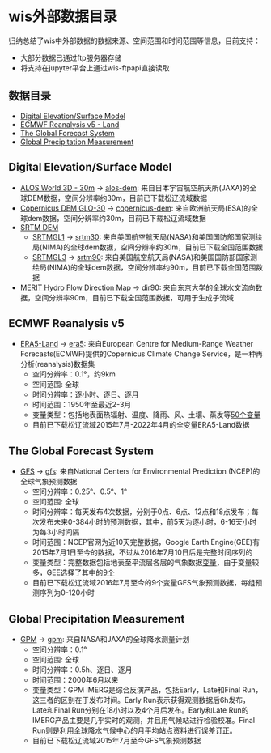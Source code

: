 # wis外部数据目录

归纳总结了wis中外部数据的数据来源、空间范围和时间范围等信息，目前支持：
- 大部分数据已通过ftp服务器存储
- 将支持在jupyter平台上通过wis-ftpapi直接读取

## 数据目录
- [Digital Elevation/Surface Model](#digital-elevation/surface-model)
- [ECMWF Reanalysis v5 - Land](#ecmwf-reanalysis-v5)
- [The Global Forecast System](#the-global-forecast-system)
- [Global Precipitation Measurement](#global-precipitation-measurement)



## Digital Elevation/Surface Model
- [ALOS World 3D - 30m](https://www.eorc.jaxa.jp/ALOS/en/dataset/aw3d30/aw3d30_e.htm) -> [alos-dem](./geodata/alos30/): 来自日本宇宙航空航天所(JAXA)的全球DEM数据，空间分辨率约30m，目前已下载松辽流域数据
- [Copernicus DEM GLO-30](https://spacedata.copernicus.eu/explore-more/news-archive/-/asset_publisher/Ye8egYeRPLEs/blog/id/434960) -> [copernicus-dem](./geodata/clo30/): 来自欧洲航天局(ESA)的全球dem数据，空间分辨率约30m，目前已下载松辽流域数据
- [SRTM DEM](https://www.earthdata.nasa.gov/sensors/srtm)
    - [SRTMGL1](https://lpdaac.usgs.gov/products/srtmgl1v003/) -> [srtm30](./geodata/srtm30/): 来自美国航空航天局(NASA)和美国国防部国家测绘局(NIMA)的全球dem数据，空间分辨率约30m，目前已下载全国范围数据
    - [SRTMGL3](https://lpdaac.usgs.gov/products/srtmgl3v003/) -> [srtm90](./geodata/srtm90/): 来自美国航空航天局(NASA)和美国国防部国家测绘局(NIMA)的全球dem数据，空间分辨率约90m，目前已下载全国范围数据
- [MERIT Hydro Flow Direction Map](http://hydro.iis.u-tokyo.ac.jp/~yamadai/MERIT_Hydro/) -> [dir90](./geodata/dir90/): 来自东京大学的全球水文流向数据，空间分辨率90m，目前已下载全国范围数据，可用于生成子流域


## ECMWF Reanalysis v5
- [ERA5-Land](https://www.ecmwf.int/en/forecasts/dataset/ecmwf-reanalysis-v5-land) -> [era5](./geodata/era5/): 来自European Centre for Medium-Range Weather Forecasts(ECMWF)提供的Copernicus Climate Change Service，是一种再分析(reanalysis)数据集
    - 空间分辨率：0.1°，约9km
    - 空间范围: 全球
    - 时间分辨率：逐小时、逐日、逐月
    - 时间范围：1950年至最近2-3月
    - 变量类型：包括地表面热辐射、温度、降雨、风、土壤、蒸发等[50个变量](https://cds.climate.copernicus.eu/cdsapp#!/dataset/reanalysis-era5-land?tab=overview)
    - 目前已下载松辽流域2015年7月-2022年4月的全变量ERA5-Land数据

## The Global Forecast System
- [GFS](https://www.emc.ncep.noaa.gov/emc/pages/numerical_forecast_systems/gfs.php) -> [gfs](./geodata/gfs/): 来自National Centers for Environmental Prediction (NCEP)的全球气象预测数据
    - 空间分辨率：0.25°、0.5°、1°
    - 空间范围: 全球
    - 时间分辨率：每天发布4次数据，分别于0点、6点、12点和18点发布；每次发布未来0-384小时的预测数据，其中，前5天为逐小时，6-16天小时为每3小时间隔
    - 时间范围：NCEP官网为近10天完整数据，Google Earth Engine(GEE)有2015年7月1日至今的数据，不过从2016年7月10日后是完整时间序列的
    - 变量类型：完整数据包括地表至平流层各层的气象数据[变量](https://www.nco.ncep.noaa.gov/pmb/products/gfs/gfs.t00z.pgrb2.0p25.f003.shtml)，由于变量较多，GEE选择了其中的[9个](https://blog.csdn.net/qq_31988139/article/details/120589149)
    - 目前已下载松辽流域2016年7月至今的9个变量GFS气象预测数据，每组预测序列为0-120小时

## Global Precipitation Measurement
- [GPM](https://www.nasa.gov/mission_pages/GPM/main/index.html) -> [gpm](./geodata/gpm/): 来自NASA和JAXA的全球降水测量计划
    - 空间分辨率：0.1°
    - 空间范围: 全球
    - 时间分辨率：0.5h、逐日、逐月
    - 时间范围：2000年6月以来
    - 变量类型：GPM IMERG是综合反演产品，包括Early，Late和Final Run，这三者的区别在于发布时间。Early Run表示获得观测数据后6h发布，Late和Final Run分别在18小时以及4个月后发布。Early和Late Run的IMERG产品主要是几乎实时的观测，并且用气候站进行检验校准。Final Run则是利用全球降水气候中心的月平均站点资料进行误差订正。
    - 目前已下载松辽流域2015年7月至今GFS气象预测数据